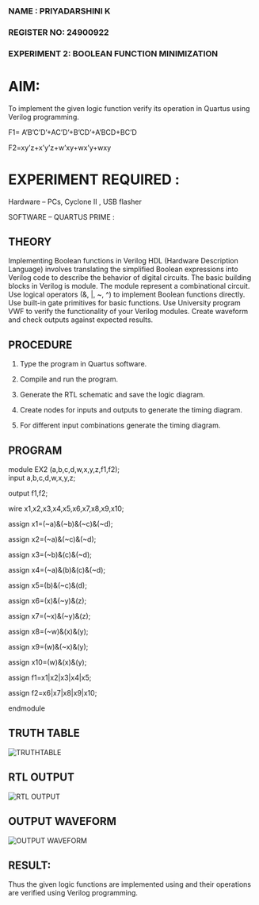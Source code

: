  ### NAME : PRIYADARSHINI K
 ### REGISTER NO: 24900922
 ### EXPERIMENT 2: BOOLEAN FUNCTION MINIMIZATION 

# AIM:

To implement the given logic function verify its operation in Quartus using Verilog programming.

F1= A’B’C’D’+AC’D’+B’CD’+A’BCD+BC’D 

F2=xy’z+x’y’z+w’xy+wx’y+wxy

# EXPERIMENT REQUIRED :

Hardware – PCs, Cyclone II , USB flasher

 SOFTWARE – QUARTUS PRIME :

## THEORY
Implementing Boolean functions in Verilog HDL (Hardware Description Language) involves translating the simplified Boolean expressions into Verilog code to describe the behavior of digital circuits. The basic building blocks in Verilog is module. The module represent a combinational circuit. Use logical operators (&, |, ~, ^) to implement Boolean functions directly. Use built-in gate primitives for basic functions. Use University program VWF to verify the functionality of your Verilog modules. Create waveform and check outputs against expected results.



## PROCEDURE

1.	Type the program in Quartus software.

2.	Compile and run the program.

3.	Generate the RTL schematic and save the logic diagram.

4.	Create nodes for inputs and outputs to generate the timing diagram.

5.	For different input combinations generate the timing diagram.


## PROGRAM 
module EX2 (a,b,c,d,w,x,y,z,f1,f2); </br>
input a,b,c,d,w,x,y,z;

output f1,f2;

wire x1,x2,x3,x4,x5,x6,x7,x8,x9,x10;

assign x1=(~a)&(~b)&(~c)&(~d);

assign x2=(~a)&(~c)&(~d);

assign x3=(~b)&(c)&(~d);

assign x4=(~a)&(b)&(c)&(~d);

assign x5=(b)&(~c)&(d);

assign x6=(x)&(~y)&(z);

assign x7=(~x)&(~y)&(z);

assign x8=(~w)&(x)&(y);

assign x9=(w)&(~x)&(y);

assign x10=(w)&(x)&(y);

assign f1=x1|x2|x3|x4|x5;

assign f2=x6|x7|x8|x9|x10;

endmodule

## TRUTH TABLE
![TRUTHTABLE](https://github.com/user-attachments/assets/db359a55-25d0-40bb-a58f-a1905111e01f)


## RTL OUTPUT
![RTL OUTPUT](https://github.com/user-attachments/assets/bed75bdd-f01c-405b-9cc6-e846cee4709b)


## OUTPUT WAVEFORM
![OUTPUT WAVEFORM](https://github.com/user-attachments/assets/6920efb1-51d8-44ab-81f7-9354d6a47d3b)




## RESULT:

Thus the given logic functions are implemented using and their operations are verified using Verilog programming.

